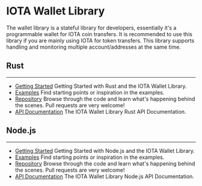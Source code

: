# IOTA Wallet Library

The wallet library is a stateful library for developers, essentially it's a programmable wallet for IOTA coin transfers. It is recommended to use this library if you are mainly using IOTA for token transfers. This library supports handling and monitoring multiple account/addresses at the same time. 

## Rust
---------------

- [Getting Started](https://wallet-lib.docs.iota.org/libraries/rust/getting_started.html)
Getting Started with Rust and the IOTA Wallet Library.
- [Examples](https://wallet-lib.docs.iota.org/libraries/rust/examples.html)
Find starting points or inspiration in the examples.
- [Repository](https://github.com/iotaledger/wallet.rs)
Browse through the code and learn what's happening behind the scenes. Pull requests are very welcome!
- [API Documentation](https://wallet-lib.docs.iota.org/docs/iota_wallet/index.html)
The IOTA Wallet Library Rust API Documentation.


## Node.js
---------------
- [Getting Started](https://wallet-lib.docs.iota.org/libraries/nodejs/getting_started.html)
Getting Started with Node.js and the IOTA Wallet Library.
- [Examples](https://wallet-lib.docs.iota.org/libraries/nodejs/examples.html)
Find starting points or inspiration in the examples.
- [Repository](https://github.com/iotaledger/wallet.rs/tree/develop/bindings/nodejs)
Browse through the code and learn what's happening behind the scenes. Pull requests are very welcome!
- [API Documentation](https://wallet-lib.docs.iota.org/libraries/nodejs/api_reference.html)
The IOTA Wallet Library Node.js API Documentation.
